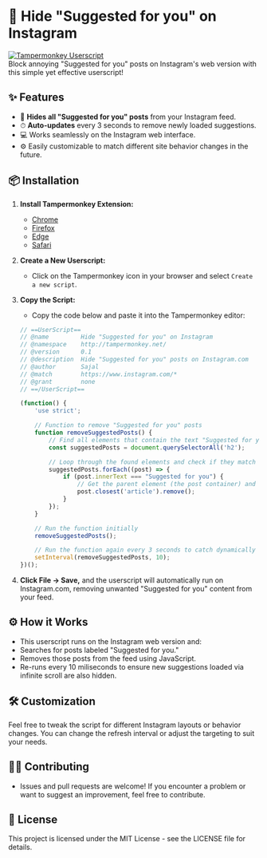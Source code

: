 # 🚫 Hide "Suggested for you" on Instagram

[![Tampermonkey Userscript](https://img.shields.io/badge/Tampermonkey-Userscript-blue.svg)](https://www.tampermonkey.net/)  
Block annoying "Suggested for you" posts on Instagram's web version with this simple yet effective userscript!

## ✨ Features

- 🚫 **Hides all "Suggested for you" posts** from your Instagram feed.
- ⏱ **Auto-updates** every 3 seconds to remove newly loaded suggestions.
- 💻 Works seamlessly on the Instagram web interface.
- ⚙️ Easily customizable to match different site behavior changes in the future.

## 📦 Installation

1. **Install Tampermonkey Extension:**

   - [Chrome](https://chrome.google.com/webstore/detail/tampermonkey/dhdgffkkebhmkfjojejmpbldmpobfkfo)
   - [Firefox](https://addons.mozilla.org/en-US/firefox/addon/tampermonkey/)
   - [Edge](https://microsoftedge.microsoft.com/addons/detail/tampermonkey/dhdgffkkebhmkfjojejmpbldmpobfkfo)
   - [Safari](https://apps.apple.com/us/app/tampermonkey/id1482490089)

2. **Create a New Userscript:**
   - Click on the Tampermonkey icon in your browser and select `Create a new script`.

3. **Copy the Script:**
   - Copy the code below and paste it into the Tampermonkey editor:

   ```javascript
   // ==UserScript==
   // @name         Hide "Suggested for you" on Instagram
   // @namespace    http://tampermonkey.net/
   // @version      0.1
   // @description  Hide "Suggested for you" posts on Instagram.com
   // @author       Sajal
   // @match        https://www.instagram.com/*
   // @grant        none
   // ==/UserScript==

   (function() {
       'use strict';

       // Function to remove "Suggested for you" posts
       function removeSuggestedPosts() {
           // Find all elements that contain the text "Suggested for you"
           const suggestedPosts = document.querySelectorAll('h2');

           // Loop through the found elements and check if they match the text
           suggestedPosts.forEach((post) => {
               if (post.innerText === "Suggested for you") {
                   // Get the parent element (the post container) and remove it
                   post.closest('article').remove();
               }
           });
       }

       // Run the function initially
       removeSuggestedPosts();

       // Run the function again every 3 seconds to catch dynamically loaded posts
       setInterval(removeSuggestedPosts, 10);
   })();


4. **Click File -> Save,** and the userscript will automatically run on Instagram.com, removing unwanted "Suggested for you" content from your feed.


## ⚙️ How it Works
- This userscript runs on the Instagram web version and:
- Searches for posts labeled "Suggested for you."
- Removes those posts from the feed using JavaScript.
- Re-runs every 10 miliseconds to ensure new suggestions loaded via infinite scroll are also hidden.

## 🛠 Customization
Feel free to tweak the script for different Instagram layouts or behavior changes. You can change the refresh interval or adjust the targeting to suit your needs.

## 👨‍💻 Contributing
- Issues and pull requests are welcome! If you encounter a problem or want to suggest an improvement, feel free to contribute.

## 📄 License
This project is licensed under the MIT License - see the LICENSE file for details.
